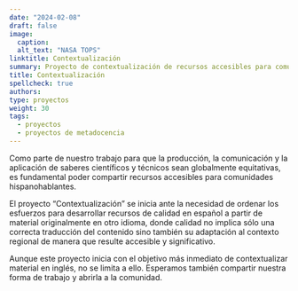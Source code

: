```yaml
---
date: "2024-02-08"
draft: false
image:
  caption: 
  alt_text: "NASA TOPS"
linktitle: Contextualización
summary: Proyecto de contextualización de recursos accesibles para comunidades hispanohablantes. 
title: Contextualización
spellcheck: true
authors: 
type: proyectos
weight: 30
tags:
  - proyectos
  - proyectos de metadocencia
---
```


Como parte de nuestro trabajo para que la producción, la comunicación y la aplicación de saberes científicos y técnicos sean globalmente equitativas, es fundamental poder compartir recursos accesibles para comunidades hispanohablantes.

El proyecto “Contextualización” se inicia ante la necesidad de ordenar los esfuerzos para desarrollar recursos de calidad en español a partir de material originalmente en otro idioma, donde calidad no implica sólo una correcta traducción del contenido sino también su adaptación al contexto regional de manera que resulte accesible y significativo.

Aunque este proyecto inicia con el objetivo más inmediato de contextualizar material en inglés, no se limita a ello. Esperamos también compartir nuestra forma de trabajo y abrirla a la comunidad.



